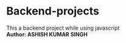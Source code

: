 # Backend-projects
This a backend project while using javascript 
<br>
<b> Author: ASHISH KUMAR SINGH </b>  
